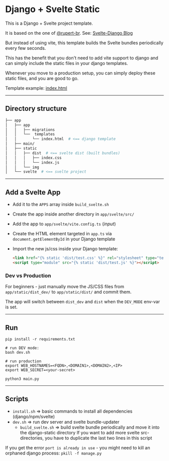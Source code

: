 # Django + Svelte Static

This is a Django + Svelte project template.

It is based on the one of [@rupert-br](https://github.com/rupert-br). See: [Svelte-Django Blog](https://www.rbd-solutions.com/blog/svelte-django/)

But instead of using vite, this template builds the Svelte bundles periodically every few seconds.

This has the benefit that you don't need to add vite support to django and can simply include the static files in your django templates.

Whenever you move to a production setup, you can simply deploy these static files, and you are good to go.

Template example: [index.html](https://github.com/O-X-L/django-svelte-template/blob/main/app/app/templates/index.html)

----

## Directory structure

```bash
├── app
│   ├── app
│   │   ├── migrations
│   │   └──  templates
│   │       └── index.html  # <== django template
│   ├── main/
│   ├── static
│   │   ├── dist  # <== svelte dist (built bundles)
│   │   │   ├── index.css
│   │   │   └── index.js
│   │   └── img
│   └── svelte  # <== svelte project
```

----

## Add a Svelte App

* Add it to the `APPS` array inside `build_svelte.sh`
* Create the app inside another directory in `app/svelte/src/`
* Add the app to `app/svelte/vite.config.ts` (*input*)
* Create the HTML element targeted in `app.ts` via `document.getElementById` in your Django template
* Import the new js/css inside your Django template:

  ```html
  <link href="{% static 'dist/test.css' %}" rel="stylesheet" type="text/css">
  <script type="module" src="{% static 'dist/test.js' %}"></script>
  ```

### Dev vs Production

For beginners - just manually move the JS/CSS files from `app/static/dist_dev/` to `app/static/dist/` and commit them.

The app will switch between `dist_dev` and `dist` when the `DEV_MODE` env-var is set.

----

## Run

```
pip install -r requirements.txt

# run DEV mode:
bash dev.sh

# run production
export WEB_HOSTNAMES=<FQDN>,<DOMAIN1>,<DOMAIN2>,<IP>
export WEB_SECRET=<your-secret>

python3 main.py
```

----

## Scripts

* `install.sh` => basic commands to install all dependencies (django/npm/svelte)
* `dev.sh` => run dev server and svelte bundle-updater
  * `build_svelte.sh` => build svelte bundle periodically and move it into the django-static directory
    If you want to add more svelte src-directories, you have to duplicate the last two lines in this script

If you get the error `port is already in use` - you might need to kill an orphaned django process: `pkill -f manage.py`
